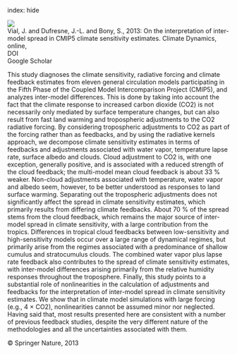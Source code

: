 index: hide

<div class="Citation">
    <div class="Citation-thumb CitationThumb-linked"  data-href="https://doi.org/10.1007/s00382-013-1725-9">
      <img src="https://static.claimspace.cloud/climate-study-static/refs/thumbs/7/Vial_et_al_2013-thumb.png" />
    </div>

  <div class="Citation-body">
    <div class="Citation-text">Vial, J. and Dufresne, J.-L. and Bony, S., 2013: On the interpretation of inter-model spread in CMIP5 climate sensitivity estimates. <span class="Article-journal">Climate Dynamics, </span><span class="Article-volume">online, </span></div>
    <div class="Citation-links">
      <div class="CitationLink" data-href="https://doi.org/10.1007/s00382-013-1725-9">
        <div class="CitationLink-icon CitationLink-Doi"></div>
        <div class="CitationLink-text">DOI</div>
      </div>
      <div class="CitationLink" data-href="https://scholar.google.com/scholar?q=10.1007/s00382-013-1725-9">
        <div class="CitationLink-icon CitationLink-Scholar"></div>
        <div class="CitationLink-text">Google Scholar</div>
      </div>
    </div>
  </div>
</div>

This study diagnoses the climate sensitivity, radiative forcing and climate feedback estimates from eleven general circulation models participating in the Fifth Phase of the Coupled Model Intercomparison Project (CMIP5), and analyzes inter-model differences. This is done by taking into account the fact that the climate response to increased carbon dioxide (CO2) is not necessarily only mediated by surface temperature changes, but can also result from fast land warming and tropospheric adjustments to the CO2 radiative forcing. By considering tropospheric adjustments to CO2 as part of the forcing rather than as feedbacks, and by using the radiative kernels approach, we decompose climate sensitivity estimates in terms of feedbacks and adjustments associated with water vapor, temperature lapse rate, surface albedo and clouds. Cloud adjustment to CO2 is, with one exception, generally positive, and is associated with a reduced strength of the cloud feedback; the multi-model mean cloud feedback is about 33 % weaker. Non-cloud adjustments associated with temperature, water vapor and albedo seem, however, to be better understood as responses to land surface warming. Separating out the tropospheric adjustments does not significantly affect the spread in climate sensitivity estimates, which primarily results from differing climate feedbacks. About 70 % of the spread stems from the cloud feedback, which remains the major source of inter-model spread in climate sensitivity, with a large contribution from the tropics. Differences in tropical cloud feedbacks between low-sensitivity and high-sensitivity models occur over a large range of dynamical regimes, but primarily arise from the regimes associated with a predominance of shallow cumulus and stratocumulus clouds. The combined water vapor plus lapse rate feedback also contributes to the spread of climate sensitivity estimates, with inter-model differences arising primarily from the relative humidity responses throughout the troposphere. Finally, this study points to a substantial role of nonlinearities in the calculation of adjustments and feedbacks for the interpretation of inter-model spread in climate sensitivity estimates. We show that in climate model simulations with large forcing (e.g., 4 × CO2), nonlinearities cannot be assumed minor nor neglected. Having said that, most results presented here are consistent with a number of previous feedback studies, despite the very different nature of the methodologies and all the uncertainties associated with them.

<div class="Citation-copy">
&copy; Springer Nature, 2013
</div>